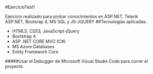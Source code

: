 #EjercicioTest1

Ejercicio realizado para probar conocimientos en ASP.NET, Telerik ASP.NET, Bootsrap 4, MS SQL y JS-JQUERY
##Tecnologías aplicadas:

- HTML5, CSS3, JavaScript-jQuery
- Bootstrap 4
- ASP .NET CORE MVC (C#)
- MS Azure Databases
- Entity Framework Core

#####Usar el Debugger de Microsoft Visual Studio Code para correr el proyecto
